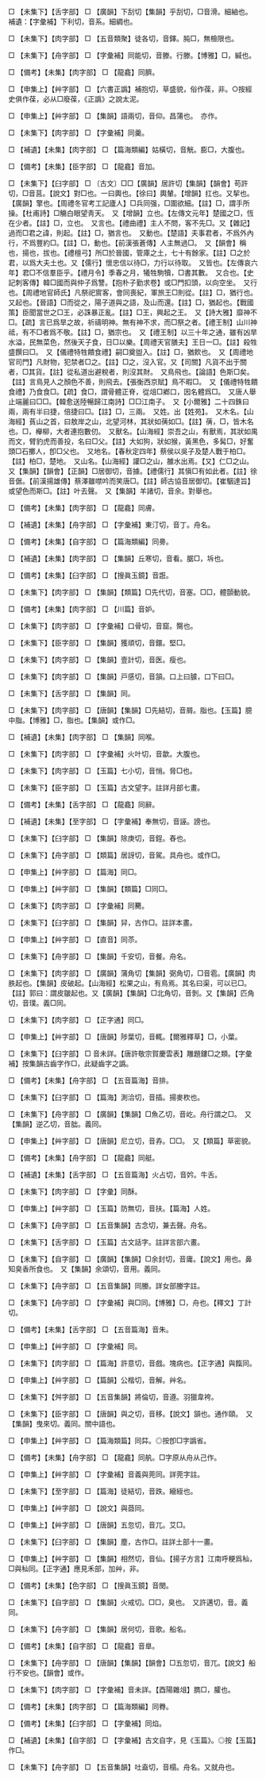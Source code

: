 <!-- { "loadSidebar": true } -->
□	【未集下】【舌字部】	□	【廣韻】下刮切【集韻】乎刮切，□音滑。細紬也。補遺：【字彙補】下利切，音系。細綢也。

□	【未集下】【肉字部】	□	【五音類聚】徒各切，音鐸。肫□，無檢限也。

□	【未集下】【舟字部】	□	【字彙補】同能切，音滕。行滕。【博雅】□，緘也。

□	【備考】【未集】【肉字部】	□	【龍龕】同臍。

□	【申集上】【艸字部】	□	【六書正譌】補抱切，草盛貌，俗作葆，非。○按經史俱作葆，必从□廢葆，《正譌》之說太泥。

□	【申集上】【艸字部】	□	【集韻】語兩切，音仰。昌蒲也。　亦作。

□	【未集下】【肉字部】	□	【字彙補】同羹。

□	【補遺】【未集】【肉字部】	□	【篇海類編】姑橫切，音觥。膨□，大腹也。

□	【備考】【未集】【臣字部】	□	【龍龕】音加。

□	【未集下】【臼字部】	□	〔古文〕□□【廣韻】居許切【集韻】【韻會】苟許切，□音莒。【說文】對□也。一曰輿也。【徐曰】輿輦。【增韻】扛也。又挈也。【廣韻】擎也。【周禮冬官考工記廬人】□兵同强，□圍欲細。【註】□，謂手所操。【杜甫詩】□觴白眼望靑天。　又【增韻】立也。【左傳文元年】楚國之□，恆在少者。【註】□，立也。　又言也。【禮曲禮】主人不問，客不先□。又【雜記】過而□君之諱，則起。【註】□，猶言也。　又動也。【楚語】夫事君者，不爲外內行，不爲豐約□。【註】□，動也。【前漢張蒼傳】人主無過□。　又【韻會】稱也，揚也，拔也。【禮檀弓】所□於晉國，管庫之土，七十有餘家。【註】□之於君，以爲大夫土也。又【儒行】懷忠信以待□，力行以待取。　又皆也。【左傳哀六年】君□不信羣臣乎。【禮月令】季春之月，犧牲駒犢，□書其數。　又合也。【史記刺客傳】韓□國而與仲子爲讐。【抱朴子勤求卷】或□門扣頭，以向空坐。　又行也。【周禮地官師氏】凡祭祀賔客，會同喪紀，軍旅王□則從。【註】□，猶行也。　又起也。【晉語】□而從之，陽子道與之語，及山而還。【註】□，猶起也。【戰國策】臣聞當世之□王，必誅暴正亂。【註】□王，興起之王。　又【詩大雅】靡神不□。【疏】言已爲旱之故，祈禱明神。無有神不求，而□祭之者。【禮王制】山川神祗，有不□者爲不敬。【註】□，猶宗也。　又【禮王制】以三十年之通，雖有凶旱水溢，民無菜色，然後天子食，日□以樂。【周禮天官膳夫】王日一□。【註】殺牲盛饌曰□。　又【儀禮特牲饋食禮】嗣□奠盥入。【註】□，猶飮也。　又【周禮地官司門】凡財物，犯禁者□之。【註】□之，沒入官。又【司關】凡貨不出于關者，□其貨。【註】從私道出避稅者，則沒其財。　又鳥飛也。【論語】色斯□矣。【註】言鳥見人之顏色不善，則飛去。【張衡西京賦】鳥不暇□。　又【儀禮特牲饋食禮】乃食食□。【疏】食□，謂骨體正脊，從俎□鄕口，因名體爲□。　又唐人舉止端麗曰□□。【韓愈送陸暢歸江南詩】□□江南子。　又【小爾雅】二十四銖曰兩，兩有半曰捷，倍捷曰□。【註】□，三兩。　又姓。出【姓苑】。　又木名。【山海經】萯山之首，曰敖岸之山，北望河林，其狀如蒨如□。【註】蒨，□，皆木名也。□，櫸柳，大者連抱數仞。　又獸名。【山海經】崇吾之山，有獸焉，其狀如禺而文，臂豹虎而善投，名曰□父。【註】大如狗，狀如猴，黃黑色，多髯□，好奮頭□石擲人，卽□父也。　又地名。【春秋定四年】蔡侯以吳子及楚人戰于柏□。【註】柏□，楚地。　又山名。【山海經】讙□之山，雒水出焉。【又】仁□之山。　又【集韻】【韻會】【正韻】□居御切，音據。【禮儒行】其愼□有如此者。【註】徐音倨。【前漢揚雄傳】蔡澤雖噤吟而笑唐□。【註】師古協音居御切。【崔駰達旨】或望色而斯□。【註】叶去聲。　又【集韻】羊諸切，音余。對舉也。

□	【備考】【未集】【肉字部】	□	【龍龕】同膚。

□	【補遺】【未集】【舟字部】	□	【字彙補】東汀切，音丁。舟名。

□	【備考】【未集】【自字部】	□	【篇海類編】同臱。

□	【補遺】【未集】【肉字部】	□	【集韻】丘寒切，音看。腒□，坼也。

□	【備考】【未集】【臼字部】	□	【搜眞玉鏡】音誑。

□	【未集下】【肉字部】	□	【集韻】【類篇】□先代切，音塞。□□，體顫動貌。

□	【備考】【未集】【肉字部】	□	【川篇】音妒。

□	【未集下】【肉字部】	□	【字彙補】口骨切，音窟。臋也。

□	【未集下】【臣字部】	□	【集韻】獲頑切，音鐶。堅□。

□	【未集下】【肉字部】	□	【集韻】壹計切，音医。瘦也。

□	【未集下】【肉字部】	□	【集韻】戸感切，音頷。口上曰臄，口下曰□。

□	【未集下】【舌字部】	□	【集韻】同。

□	【未集下】【肉字部】	□	【唐韻】【集韻】□先結切，音屑。脂也。【玉篇】臆中脂。【博雅】□，脂也。【集韻】或作□。

□	【補遺】【未集】【肉字部】	□	【集韻】同喉。

□	【未集下】【肉字部】	□	【字彙補】火叶切，音歙。大腹也。

□	【未集下】【肉字部】	□	【玉篇】七小切，音悄。脅□也。

□	【未集下】【臣字部】	□	【玉篇】古文望字。註詳月部七畫。

□	【備考】【未集】【舌字部】	□	【龍龕】同辭。

□	【補遺】【未集】【至字部】	□	【字彙補】奉無切，音誣。謗也。

□	【未集下】【臼字部】	□	【集韻】除庚切，音鋥。舂也。

□	【未集下】【舟字部】	□	【類篇】居訝切，音駕。具舟也。或作□。

□	【申集上】【艸字部】	□	【篇海】同□。

□	【申集上】【艸字部】	□	【集韻】【類篇】□同□。

□	【未集下】【肉字部】	□	【字彙補】同臡。

□	【未集下】【臼字部】	□	【集韻】舁，古作□。註詳本畫。

□	【申集上】【艸字部】	□	【直音】同苶。

□	【未集下】【舟字部】	□	【集韻】千安切，音餐。舟名。

□	【未集下】【肉字部】	□	【廣韻】蒲角切【集韻】弼角切，□音雹。【廣韻】肉胅起也。【集韻】皮破起。【山海經】松果之山，有鳥焉。其名曰渠，可以已□。【註】郭曰：謂皮皺起也。又【廣韻】【集韻】□北角切，音剝。又【集韻】匹角切，音璞。義□同。

□	【未集下】【肉字部】	□	【正字通】同□。

□	【申集上】【艸字部】	□	【唐韻】陟葉切，音輒。【爾雅釋草】□，小葉。

□	【未集下】【臼字部】	□	音未詳。【唐許敬宗賀慶雲表】雕題鏤□之類。【字彙補】按集韻古齒字作□，此疑齒字之譌。

□	【備考】【未集】【舟字部】	□	【五音篇海】音排。

□	【未集下】【臼字部】	□	【篇海】測洽切，音插。揚麥杴也。

□	【未集下】【舟字部】	□	【廣韻】【集韻】□魚乙切，音屹。舟行謂之□。　又【集韻】逆乙切，音朏。義同。

□	【申集上】【艸字部】	□	【唐韻】尼立切，音孨。□□。　又【類篇】草密貌。

□	【備考】【未集】【舟字部】	□	【龍龕】同艇。

□	【補遺】【未集】【舌字部】	□	【五音篇海】火占切，音妗。牛舌。

□	【未集下】【肉字部】	□	【字彙】同酥。

□	【申集上】【艸字部】	□	【玉篇】防無切，音扶。【篇海】人姓。

□	【未集下】【舟字部】	□	【五音集韻】古念切，兼去聲。舟名。

□	【未集下】【舌字部】	□	【玉篇】古文話字。註詳言部六畫。

□	【未集下】【自字部】	□	【廣韻】【集韻】□余封切，音庸。【說文】用也。鼻知臭香所食也。　又【集韻】余頌切，音用。義同。

□	【未集下】【舟字部】	□	【五音集韻】同媵。詳女部媵字註。

□	【未集下】【舟字部】	□	【字彙補】與□同。【博雅】□，舟也。【釋文】丁計切。

□	【備考】【未集】【舌字部】	□	【五音篇海】音朱。

□	【申集上】【艸字部】	□	【字彙補】同。

□	【未集下】【肉字部】	□	【篇海】許意切，音戲。塊病也。【正字通】與餼同。

□	【申集上】【艸字部】	□	【篇韻】公楷切，音解。艸名。

□	【未集下】【舛字部】	□	【五音集韻】將倫切，音遵。羽獵韋袴。

□	【未集下】【臣字部】	□	【唐韻】與之切，音移。【說文】頷也。通作頤。　又【集韻】曳來切。義同。關中語也。

□	【申集上】【艸字部】	□	【篇海類篇】同茻。◎按卽□字譌省。

□	【備考】【未集】【舟字部】	□	【龍龕】同舧。□字原从舟从己作。

□	【申集上】【艸字部】	□	【字彙補】音義與莞同。詳莞字註。

□	【未集下】【至字部】	□	【篇海】徒結切，音跌。縗絰也。

□	【申集上】【艸字部】	□	【說文】與莔同。

□	【申集上】【艸字部】	□	【唐韻】五忽切，音兀。艾□。

□	【未集下】【臼字部】	□	【集韻】塵，古作□。註詳土部十一畫。

□	【申集上】【艸字部】	□	【集韻】相然切，音仙。【揚子方言】江南呼粳爲秈，□與秈同。【正字通】應見禾部，加艸，非。

□	【備考】【未集】【色字部】	□	【搜眞玉鏡】音閔。

□	【未集下】【自字部】	□	【集韻】火戒切。□□，臭也。　又許邁切，音。義同。

□	【未集下】【舟字部】	□	【集韻】居何切，音歌。船名。

□	【備考】【未集】【自字部】	□	【龍龕】音臯。

□	【未集下】【舟字部】	□	【唐韻】【集韻】【韻會】□五忽切，音兀。【說文】船行不安也。【韻會】或作。

□	【未集下】【肉字部】	□	【字彙補】音未詳。【酉陽雜俎】臇□，臛也。

□	【備考】【未集】【肉字部】	□	【篇海類編】同臖。

□	【備考】【未集】【臼字部】	□	【字彙補】同焰。

□	【補遺】【未集】【自字部】	□	【字彙補】古文自字，見《玉篇》。◎按【玉篇】作□。

□	【未集下】【舟字部】	□	【五音集韻】吐盍切，音榻。舟名。又就舟也。

